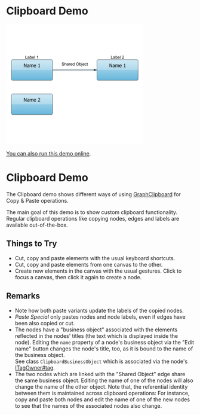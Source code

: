 # Clipboard Demo

<img src="../../resources/image/clipboard.png" alt="demo-thumbnail" height="320"/>

[You can also run this demo online](https://live.yworks.com/demos/view/clipboard/index.html).

# Clipboard Demo

The Clipboard demo shows different ways of using [GraphClipboard](https://docs.yworks.com/yfileshtml/#/api/GraphClipboard) for Copy & Paste operations.

The main goal of this demo is to show custom clipboard functionality. Regular clipboard operations like copying nodes, edges and labels are available out-of-the-box.

## Things to Try

- Cut, copy and paste elements with the usual keyboard shortcuts.
- Cut, copy and paste elements from one canvas to the other.
- Create new elements in the canvas with the usual gestures. Click to focus a canvas, then click it again to create a node.

## Remarks

- Note how both paste variants update the labels of the copied nodes.
- _Paste Special_ only pastes nodes and node labels, even if edges have been also copied or cut.
- The nodes have a "business object" associated with the elements reflected in the nodes' titles (the text which is displayed inside the node). Editing the `name` property of a node's business object via the "Edit name" button changes the node's title, too, as it is bound to the name of the business object.  
  See class `ClipboardBusinessObject` which is associated via the node's [ITagOwner#tag](https://docs.yworks.com/yfileshtml/#/api/ITagOwner#tag).
- The two nodes which are linked with the "Shared Object" edge share the same business object. Editing the name of one of the nodes will also change the name of the other object. Note that, the referential identity between them is maintained across clipboard operations: For instance, copy and paste both nodes and edit the name of one of the new nodes to see that the names of the associated nodes also change.

